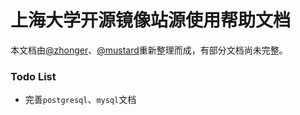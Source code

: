 # 上海大学开源镜像站源使用帮助文档

本文档由[@zhonger](https://github.com/zhonger)、[@mustard](https://github.com/wangxin175)重新整理而成，有部分文档尚未完整。

### Todo List

- 完善`postgresql`、`mysql`文档

